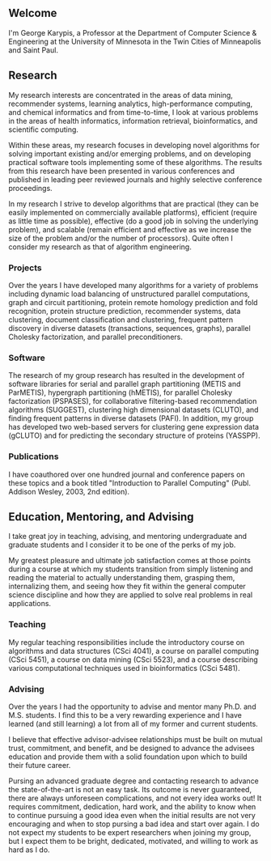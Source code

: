 ## Welcome

I'm George Karypis, a Professor at the Department of Computer Science & Engineering
at the University of Minnesota in the Twin Cities of Minneapolis and Saint Paul.

## Research

My research interests are concentrated in the areas of data mining, recommender
systems, learning analytics, high-performance computing, and chemical informatics and
from time-to-time, I look at various problems in the areas of health informatics,
information retrieval, bioinformatics, and scientific computing. 

Within these areas, my research focuses in developing novel algorithms for solving
important existing and/or emerging problems, and on developing practical software
tools implementing some of these algorithms. The results from this research have been
presented in various conferences and published in leading peer reviewed journals and
highly selective conference proceedings.

In my research I strive to develop algorithms that are practical (they can be easily
implemented on commercially available platforms), efficient (require as little time
as possible), effective (do a good job in solving the underlying problem), and
scalable (remain efficient and effective as we increase the size of the problem
and/or the number of processors). Quite often I consider my research as that of
algorithm engineering.

### Projects

Over the years I have developed many algorithms for a variety of problems including
dynamic load balancing of unstructured parallel computations, graph and circuit
partitioning, protein remote homology prediction and fold recognition, protein
structure prediction, recommender systems, data clustering, document classification
and clustering, frequent pattern discovery in diverse datasets (transactions,
sequences, graphs), parallel Cholesky factorization, and parallel preconditioners.

### Software

The research of my group research has resulted in the development of software
libraries for serial and parallel graph partitioning (METIS and ParMETIS), hypergraph
partitioning (hMETIS), for parallel Cholesky factorization (PSPASES), for
collaborative filtering-based recommendation algorithms (SUGGEST), clustering high
dimensional datasets (CLUTO), and finding frequent patterns in diverse datasets
(PAFI). In addition, my group has developed two web-based servers for clustering gene
expression data (gCLUTO) and for predicting the secondary structure of proteins
(YASSPP).

### Publications

I have coauthored over one hundred journal and conference papers on these topics and
a book titled "Introduction to Parallel Computing" (Publ. Addison Wesley, 2003, 2nd
edition).


## Education, Mentoring, and Advising

I take great joy in teaching, advising, and mentoring undergraduate and graduate
students and I consider it to be one of the perks of my job.

My greatest pleasure and ultimate job satisfaction comes at those points during a
course at which my students transition from simply listening and reading the material
to actually understanding them, grasping them, internalizing them, and seeing how
they fit within the general computer science discipline and how they are applied to
solve real problems in real applications.

### Teaching

My regular teaching responsibilities include the introductory course on algorithms
and data structures (CSci 4041), a course on parallel computing (CSci 5451), a course
on data mining (CSci 5523), and a course describing various computational techniques
used in bioinformatics (CSci 5481).


### Advising 

Over the years I had the opportunity to advise and mentor many Ph.D. and M.S.
students. I find this to be a very rewarding experience and I have learned (and still
learning) a lot from all of my former and current students.

I believe that effective advisor-advisee relationships must be built on mutual trust,
commitment, and benefit, and be designed to advance the advisees education and
provide them with a solid foundation upon which to build their future career.

Pursing an advanced graduate degree and contacting research to advance the
state-of-the-art is not an easy task. Its outcome is never guaranteed, there are
always unforeseen complications, and not every idea works out! It requires
commitment, dedication, hard work, and the ability to know when to continue pursuing
a good idea even when the initial results are not very encouraging and when to stop
pursing a bad idea and start over again. I do not expect my students to be expert
researchers when joining my group, but I expect them to be bright, dedicated,
motivated, and willing to work as hard as I do.




